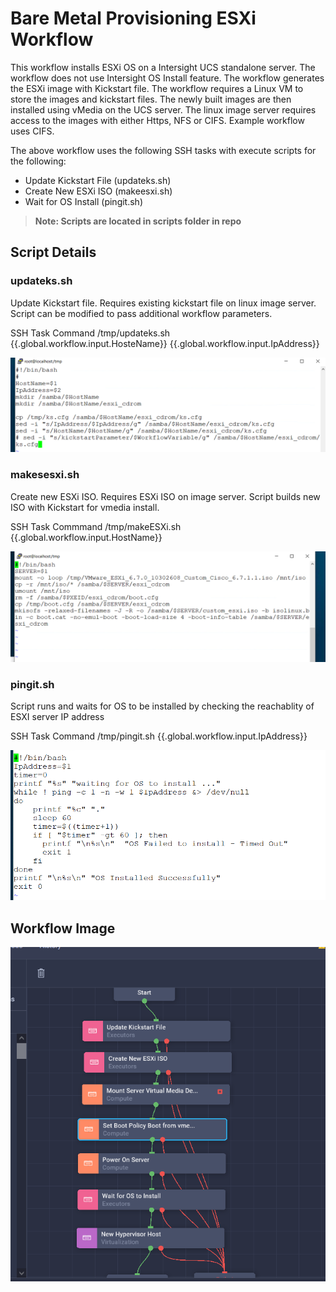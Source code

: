 # Bare Metal Provisioning ESXi Workflow

This workflow installs ESXi OS on a Intersight UCS standalone server. The workflow does not use Intersight OS Install feature. The workflow generates the ESXi image with Kickstart file. The workflow requires a Linux VM to store the images and kickstart files. The newly built images are then installed using vMedia on the UCS server. The linux image server requires access to the images with either Https, NFS or CIFS. Example workflow uses CIFS.    

The above workflow uses the following SSH tasks with execute scripts for the following:
 - Update Kickstart File (updateks.sh)
 - Create New ESXi ISO (makeesxi.sh)
 - Wait for OS Install (pingit.sh)  
 > **Note: Scripts are located in scripts folder in repo**


## Script Details

### updateks.sh
Update Kickstart file. Requires existing kickstart file on linux image server. Script can be modified to pass additional workflow parameters.

SSH Task Command  /tmp/updateks.sh {{.global.workflow.input.HosteName}} {{.global.workflow.input.IpAddress}}

![This is an image](images/updateks.PNG)


### makesesxi.sh
Create new ESXi ISO. Requires ESXi ISO on image server. Script builds new ISO with Kickstart for vmedia install.

SSH Task Commmand /tmp/makeESXi.sh {{.global.workflow.input.HostName}}

![This is an image](images/makeESXi.PNG)


### pingit.sh
Script runs and waits for OS to be installed by checking the reachablity of ESXI server IP address

SSH Task Command /tmp/pingit.sh {{.global.workflow.input.IpAddress}}

![This is an image](images/pingit.PNG)


## Workflow Image

![This is an image](images/workflow.PNG)
